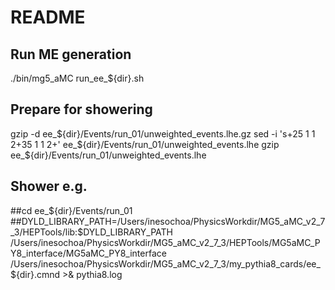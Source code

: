 # README

## Run ME generation
./bin/mg5_aMC run_ee_${dir}.sh 

## Prepare for showering
gzip -d ee_${dir}/Events/run_01/unweighted_events.lhe.gz
sed -i 's+25  1    1    2+35  1    1    2+' ee_${dir}/Events/run_01/unweighted_events.lhe
gzip ee_${dir}/Events/run_01/unweighted_events.lhe

## Shower e.g.
##cd ee_${dir}/Events/run_01
##DYLD_LIBRARY_PATH=/Users/inesochoa/PhysicsWorkdir/MG5_aMC_v2_7_3/HEPTools/lib:$DYLD_LIBRARY_PATH /Users/inesochoa/PhysicsWorkdir/MG5_aMC_v2_7_3/HEPTools/MG5aMC_PY8_interface/MG5aMC_PY8_interface /Users/inesochoa/PhysicsWorkdir/MG5_aMC_v2_7_3/my_pythia8_cards/ee_${dir}.cmnd >& pythia8.log

